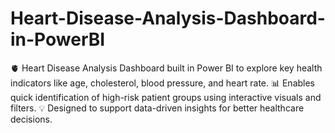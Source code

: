 # Heart-Disease-Analysis-Dashboard-in-PowerBI
🫀 Heart Disease Analysis Dashboard built in Power BI to explore key health indicators like age, cholesterol, blood pressure, and heart rate. 📊 Enables quick identification of high-risk patient groups using interactive visuals and filters. 💡 Designed to support data-driven insights for better healthcare decisions. 
